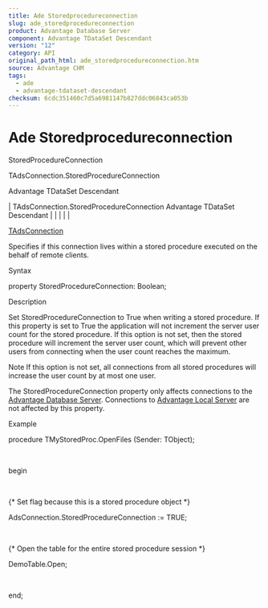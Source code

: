 ```yaml
---
title: Ade Storedprocedureconnection
slug: ade_storedprocedureconnection
product: Advantage Database Server
component: Advantage TDataSet Descendant
version: "12"
category: API
original_path_html: ade_storedprocedureconnection.htm
source: Advantage CHM
tags:
  - ade
  - advantage-tdataset-descendant
checksum: 6cdc351460c7d5a6981147b827ddc06843ca053b
---
```


# Ade Storedprocedureconnection

StoredProcedureConnection

TAdsConnection.StoredProcedureConnection

Advantage TDataSet Descendant

| TAdsConnection.StoredProcedureConnection  Advantage TDataSet Descendant |  |  |  |  |

[TAdsConnection](ade_tadsconnection_7.md)

Specifies if this connection lives within a stored procedure executed on the behalf of remote clients.

Syntax

property StoredProcedureConnection: Boolean;

Description

Set StoredProcedureConnection to True when writing a stored procedure. If this property is set to True the application will not increment the server user count for the stored procedure. If this option is not set, then the stored procedure will increment the server user count, which will prevent other users from connecting when the user count reaches the maximum.

Note If this option is not set, all connections from all stored procedures will increase the user count by at most one user.

The StoredProcedureConnection property only affects connections to the [Advantage Database Server](master_advantage_database_server.md). Connections to [Advantage Local Server](master_advantage_local_server.md) are not affected by this property.

Example

procedure TMyStoredProc.OpenFiles (Sender: TObject);

 

begin

 

{\* Set flag because this is a stored procedure object \*}

AdsConnection.StoredProcedureConnection := TRUE;

 

{\* Open the table for the entire stored procedure session \*}

DemoTable.Open;

 

end;
